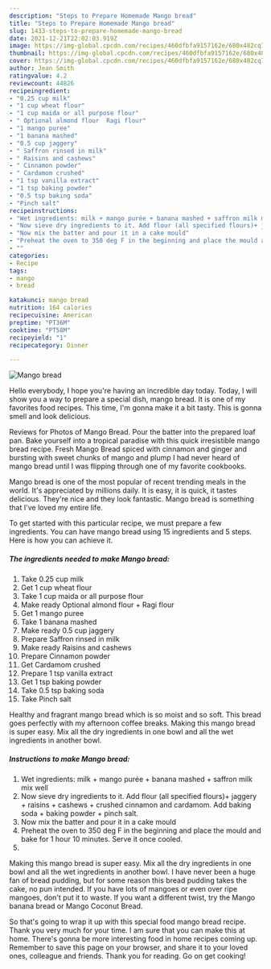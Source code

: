 ```yaml
---
description: "Steps to Prepare Homemade Mango bread"
title: "Steps to Prepare Homemade Mango bread"
slug: 1433-steps-to-prepare-homemade-mango-bread
date: 2021-12-21T22:02:03.919Z
image: https://img-global.cpcdn.com/recipes/460dfbfa9157162e/680x482cq70/mango-bread-recipe-main-photo.jpg
thumbnail: https://img-global.cpcdn.com/recipes/460dfbfa9157162e/680x482cq70/mango-bread-recipe-main-photo.jpg
cover: https://img-global.cpcdn.com/recipes/460dfbfa9157162e/680x482cq70/mango-bread-recipe-main-photo.jpg
author: Jean Smith
ratingvalue: 4.2
reviewcount: 44826
recipeingredient:
- "0.25 cup milk"
- "1 cup wheat flour"
- "1 cup maida or all purpose flour"
- " Optional almond flour  Ragi flour"
- "1 mango puree"
- "1 banana mashed"
- "0.5 cup jaggery"
- " Saffron rinsed in milk"
- " Raisins and cashews"
- " Cinnamon powder"
- " Cardamom crushed"
- "1 tsp vanilla extract"
- "1 tsp baking powder"
- "0.5 tsp baking soda"
- "Pinch salt"
recipeinstructions:
- "Wet ingredients: milk + mango purée + banana mashed + saffron milk mix well"
- "Now sieve dry ingredients to it. Add flour (all specified flours)+ jaggery + raisins + cashews + crushed cinnamon and cardamom. Add baking soda + baking powder + pinch salt."
- "Now mix the batter and pour it in a cake mould"
- "Preheat the oven to 350 deg F in the beginning and place the mould and bake for 1 hour 10 minutes. Serve it once cooled."
- ""
categories:
- Recipe
tags:
- mango
- bread

katakunci: mango bread 
nutrition: 164 calories
recipecuisine: American
preptime: "PT36M"
cooktime: "PT58M"
recipeyield: "1"
recipecategory: Dinner

---
```



![Mango bread](https://img-global.cpcdn.com/recipes/460dfbfa9157162e/680x482cq70/mango-bread-recipe-main-photo.jpg)

Hello everybody, I hope you're having an incredible day today. Today, I will show you a way to prepare a special dish, mango bread. It is one of my favorites food recipes. This time, I'm gonna make it a bit tasty. This is gonna smell and look delicious.

Reviews for Photos of Mango Bread. Pour the batter into the prepared loaf pan. Bake yourself into a tropical paradise with this quick irresistible mango bread recipe. Fresh Mango Bread spiced with cinnamon and ginger and bursting with sweet chunks of mango and plump I had never heard of mango bread until I was flipping through one of my favorite cookbooks.

Mango bread is one of the most popular of recent trending meals in the world. It's appreciated by millions daily. It is easy, it is quick, it tastes delicious. They're nice and they look fantastic. Mango bread is something that I've loved my entire life.


To get started with this particular recipe, we must prepare a few ingredients. You can have mango bread using 15 ingredients and 5 steps. Here is how you can achieve it.

<!--inarticleads1-->

##### The ingredients needed to make Mango bread:

1. Take 0.25 cup milk
1. Get 1 cup wheat flour
1. Take 1 cup maida or all purpose flour
1. Make ready  Optional almond flour + Ragi flour
1. Get 1 mango puree
1. Take 1 banana mashed
1. Make ready 0.5 cup jaggery
1. Prepare  Saffron rinsed in milk
1. Make ready  Raisins and cashews
1. Prepare  Cinnamon powder
1. Get  Cardamom crushed
1. Prepare 1 tsp vanilla extract
1. Get 1 tsp baking powder
1. Take 0.5 tsp baking soda
1. Take Pinch salt


Healthy and fragrant mango bread which is so moist and so soft. This bread goes perfectly with my afternoon coffee breaks. Making this mango bread is super easy. Mix all the dry ingredients in one bowl and all the wet ingredients in another bowl. 

<!--inarticleads2-->

##### Instructions to make Mango bread:

1. Wet ingredients: milk + mango purée + banana mashed + saffron milk mix well
1. Now sieve dry ingredients to it. Add flour (all specified flours)+ jaggery + raisins + cashews + crushed cinnamon and cardamom. Add baking soda + baking powder + pinch salt.
1. Now mix the batter and pour it in a cake mould
1. Preheat the oven to 350 deg F in the beginning and place the mould and bake for 1 hour 10 minutes. Serve it once cooled.
1. 


Making this mango bread is super easy. Mix all the dry ingredients in one bowl and all the wet ingredients in another bowl. I have never been a huge fan of bread pudding, but for some reason this bread pudding takes the cake, no pun intended. If you have lots of mangoes or even over ripe mangoes, don&#39;t put it to waste. If you want a different twist, try the Mango banana bread or Mango Coconut Bread. 

So that's going to wrap it up with this special food mango bread recipe. Thank you very much for your time. I am sure that you can make this at home. There's gonna be more interesting food in home recipes coming up. Remember to save this page on your browser, and share it to your loved ones, colleague and friends. Thank you for reading. Go on get cooking!
